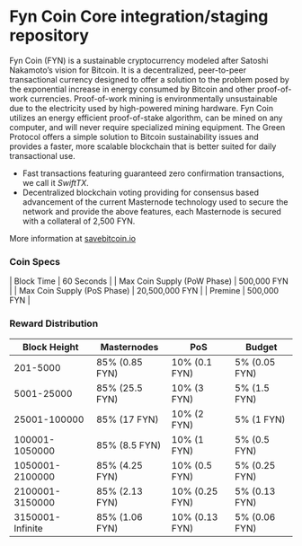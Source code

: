 Fyn Coin Core integration/staging repository
=================================================

Fyn Coin (FYN) is a sustainable cryptocurrency modeled after Satoshi Nakamoto’s vision for Bitcoin. It is a decentralized, peer-to-peer transactional currency designed to offer a solution to the problem posed by the exponential increase in energy consumed by Bitcoin and other proof-of-work currencies. Proof-of-work mining is environmentally unsustainable due to the electricity used by high-powered mining hardware. Fyn Coin utilizes an energy efficient proof-of-stake algorithm, can be mined on any computer, and will never require specialized mining equipment. The Green Protocol offers a simple solution to Bitcoin sustainability issues and provides a faster, more scalable blockchain that is better suited for daily transactional use.

- Fast transactions featuring guaranteed zero confirmation transactions, we call it _SwiftTX_.
- Decentralized blockchain voting providing for consensus based advancement of the current Masternode
  technology used to secure the network and provide the above features, each Masternode is secured
  with a collateral of 2,500 FYN.

More information at [savebitcoin.io](http://www.savebitcoin.io)

### Coin Specs
| Block Time                  | 60 Seconds      |
| Max Coin Supply (PoW Phase) | 500,000 FYN    |
| Max Coin Supply (PoS Phase) | 20,500,000 FYN |
| Premine                     | 500,000 FYN    |

### Reward Distribution

| **Block Height** | **Masternodes**  | **PoS**          | **Budget**      |
|------------------|------------------|------------------|-----------------|
| 201-5000         | 85% (0.85 FYN)  | 10% (0.1 FYN)   | 5% (0.05 FYN)  |
| 5001-25000       | 85% (25.5 FYN)  | 10% (3 FYN)     | 5% (1.5 FYN)   |
| 25001-100000     | 85% (17 FYN)    | 10% (2 FYN)     | 5% (1 FYN)     |
| 100001-1050000   | 85% (8.5 FYN)   | 10% (1 FYN)     | 5% (0.5 FYN)   |
| 1050001-2100000  | 85% (4.25 FYN)  | 10% (0.5 FYN)   | 5% (0.25 FYN)  |
| 2100001-3150000  | 85% (2.13 FYN)  | 10% (0.25 FYN)  | 5% (0.13 FYN)  |
| 3150001-Infinite | 85% (1.06 FYN)  | 10% (0.13 FYN)  | 5% (0.06 FYN)  |
